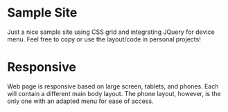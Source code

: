 # Sample Site
Just a nice sample site using CSS grid and integrating JQuery for device menu.
Feel free to copy or use the layout/code in personal projects!

# Responsive
Web page is responsive based on large screen, tablets, and phones. Each will contain a different main body layout. The phone layout, however, is the only one with an adapted menu for ease of access.
